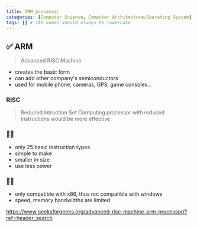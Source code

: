 ```yaml
---
title: ARM processor
categories: [Computer Science, Computer Architecture/Operating System]
tags: [] # TAG names should always be lowercase
---
```


## ✅ ARM

> Advanced RISC Machine

- creates the basic form
- can add other company's semiconductors
- used for mobile phone, cameras, GPS, game consoles...

### RISC

> Reduced Intruction Set Computing
> processor with reduced instructions would be more effective

### 👍🏻

- only 25 basic instruction types
- simple to make
- smaller in size
- use less power

### 👎🏻

- only compatible with x86, thus not compatible with windows
- speed, memory bandwidths are limited

<https://www.geeksforgeeks.org/advanced-risc-machine-arm-processor/?ref=header_search>
